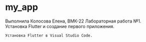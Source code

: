 # my_app
Выполнила Колосова Елена, ВМК-22
Лабораторная работа №1. Установка Flutter и создание первого приложения.

    Установка Flutter в Visual Studio Code.
        
